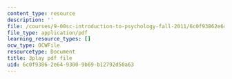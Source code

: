```yaml
---
content_type: resource
description: ''
file: /courses/9-00sc-introduction-to-psychology-fall-2011/6c0f93862e6493009b69b12792d50a63_zPPsdsAQBx4.pdf
file_type: application/pdf
learning_resource_types: []
ocw_type: OCWFile
resourcetype: Document
title: 3play pdf file
uid: 6c0f9386-2e64-9300-9b69-b12792d50a63
---
```

